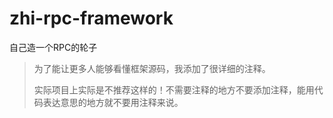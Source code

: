 # zhi-rpc-framework
自己造一个RPC的轮子
> 为了能让更多人能够看懂框架源码，我添加了很详细的注释。
>
> 实际项目上实际是不推荐这样的！不需要注释的地方不要添加注释，能用代码表达意思的地方就不要用注释来说。